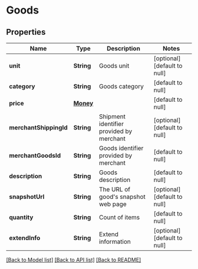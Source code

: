 # Goods
## Properties

| Name | Type | Description | Notes |
|------------ | ------------- | ------------- | -------------|
| **unit** | **String** | Goods unit | [optional] [default to null] |
| **category** | **String** | Goods category | [default to null] |
| **price** | [**Money**](Money.md) |  | [default to null] |
| **merchantShippingId** | **String** | Shipment identifier provided by merchant | [optional] [default to null] |
| **merchantGoodsId** | **String** | Goods identifier provided by merchant | [default to null] |
| **description** | **String** | Goods description | [default to null] |
| **snapshotUrl** | **String** | The URL of good&#39;s snapshot web page | [optional] [default to null] |
| **quantity** | **String** | Count of items | [default to null] |
| **extendInfo** | **String** | Extend information | [optional] [default to null] |

[[Back to Model list]](../README.md#documentation-for-models) [[Back to API list]](../README.md#documentation-for-api-endpoints) [[Back to README]](../README.md)


